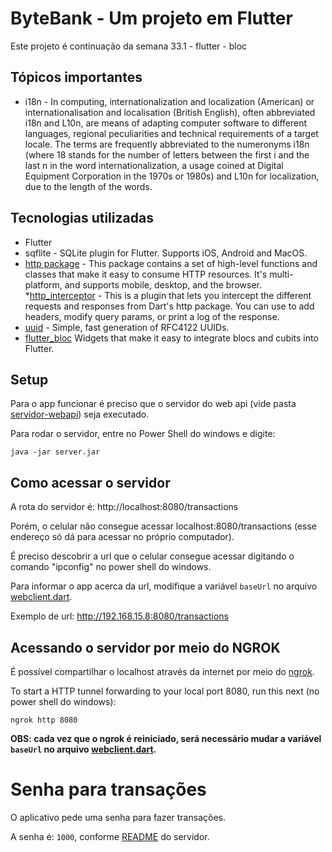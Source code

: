 # ByteBank - Um projeto em Flutter

Este projeto é continuação da semana 33.1 - flutter - bloc



## Tópicos importantes

* i18n - In computing, internationalization and localization (American) or internationalisation and localisation (British English), often abbreviated i18n and L10n, are means of adapting computer software to different languages, regional peculiarities and technical requirements of a target locale. The terms are frequently abbreviated to the numeronyms i18n (where 18 stands for the number of letters between the first i and the last n in the word internationalization, a usage coined at Digital Equipment Corporation in the 1970s or 1980s) and L10n for localization, due to the length of the words.

## Tecnologias utilizadas

* Flutter
* sqflite - SQLite plugin for Flutter. Supports iOS, Android and MacOS.
* [http package](https://pub.dev/packages/http) - This package contains a set of high-level functions and classes that make it easy to consume HTTP resources. It's multi-platform, and supports mobile, desktop, and the browser.
  *[http_interceptor](https://pub.dev/packages/http_interceptor) - This is a plugin that lets you intercept the different requests and responses from Dart's http package. You can use to add headers, modify query params, or print a log of the response.
* [uuid](https://pub.dev/packages/uuid) - Simple, fast generation of RFC4122 UUIDs.
* [flutter_bloc](https://pub.dev/packages/flutter_bloc) Widgets that make it easy to integrate blocs and cubits into Flutter.

## Setup

Para o app funcionar é preciso que o servidor do web api (vide pasta [servidor-webapi](./servidor-webapi/)) seja executado.

Para rodar o servidor, entre no Power Shell do windows e digite:

```
java -jar server.jar
```

## Como acessar o servidor

A rota do servidor é: http://localhost:8080/transactions

Porém, o celular não consegue acessar localhost:8080/transactions (esse endereço só dá para acessar no próprio computador).

É preciso descobrir a url que o celular consegue acessar digitando o comando "ipconfig" no power shell do windows.

Para informar o app acerca da url, modifique a variável `baseUrl` no arquivo [webclient.dart](./byte_bank/lib/http/webclient.dart).

Exemplo de url: http://192.168.15.8:8080/transactions

## Acessando o servidor por meio do NGROK

É possível compartilhar o localhost através da internet por meio do [ngrok](https://ngrok.com/).

To start a HTTP tunnel forwarding to your local port 8080, run this next (no power shell do windows):

```
ngrok http 8080
```

**OBS: cada vez que o ngrok é reiniciado, será necessário mudar a variável `baseUrl` no arquivo [webclient.dart](./byte_bank/lib/http/webclient.dart).**

# Senha para transações

O aplicativo pede uma senha para fazer transações.

A senha é: `1000`, conforme [README](./servidor-webapi/README.md) do servidor.
